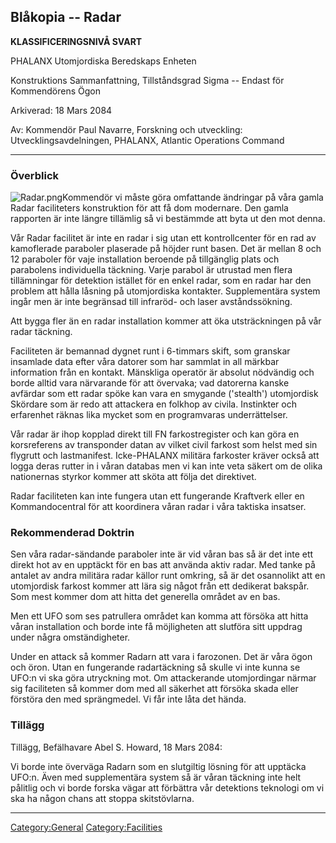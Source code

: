 ## Blåkopia -- Radar

**KLASSIFICERINGSNIVÅ SVART**

PHALANX Utomjordiska Beredskaps Enheten

Konstruktions Sammanfattning, Tillståndsgrad Sigma -- Endast för
Kommendörens Ögon

Arkiverad: 18 Mars 2084

Av: Kommendör Paul Navarre, Forskning och utveckling:
Utvecklingsavdelningen, PHALANX, Atlantic Operations Command

------------------------------------------------------------------------

### Överblick

![](Radar.png "Radar.png")Kommendör vi måste göra omfattande ändringar
på våra gamla Radar faciliteters konstruktion för att få dom modernare.
Den gamla rapporten är inte längre tillämlig så vi bestämmde att byta ut
den mot denna.

Vår Radar facilitet är inte en radar i sig utan ett kontrollcenter för
en rad av kamoflerade paraboler plaserade på höjder runt basen. Det är
mellan 8 och 12 paraboler för vaje installation beroende på tillgänglig
plats och parabolens individuella täckning. Varje parabol är utrustad
men flera tillämningar för detektion istället för en enkel radar, som en
radar har den problem att hålla låsning på utomjordiska kontakter.
Supplementära system ingår men är inte begränsad till infraröd- och
laser avståndssökning.

Att bygga fler än en radar installation kommer att öka utsträckningen på
vår radar täckning.

Faciliteten är bemannad dygnet runt i 6-timmars skift, som granskar
insamlade data efter våra datorer som har sammlat in all märkbar
information från en kontakt. Mänskliga operatör är absolut nödvändig och
borde alltid vara närvarande för att övervaka; vad datorerna kanske
avfärdar som ett radar spöke kan vara en smygande ('stealth')
utomjordisk Skördare som är redo att attackera en folkhop av civila.
Instinkter och erfarenhet räknas lika mycket som en programvaras
underrättelser.

Vår radar är ihop kopplad direkt till FN farkostregister och kan göra en
korsreferens av transponder datan av vilket civil farkost som helst med
sin flygrutt och lastmanifest. Icke-PHALANX militära farkoster kräver
också att logga deras rutter in i våran databas men vi kan inte veta
säkert om de olika nationernas styrkor kommer att sköta att följa det
direktivet.

Radar faciliteten kan inte fungera utan ett fungerande Kraftverk eller
en Kommandocentral för att koordinera våran radar i våra taktiska
insatser.

### Rekommenderad Doktrin

Sen våra radar-sändande paraboler inte är vid våran bas så är det inte
ett direkt hot av en upptäckt för en bas att använda aktiv radar. Med
tanke på antalet av andra militära radar källor runt omkring, så är det
osannolikt att en utomjordisk farkost kommer att lära sig något från ett
dedikerat bakspår. Som mest kommer dom att hitta det generella området
av en bas.

Men ett UFO som ses patrullera området kan komma att försöka att hitta
våran installation och borde inte få möjligheten att slutföra sitt
uppdrag under några omständigheter.

Under en attack så kommer Radarn att vara i farozonen. Det är våra ögon
och öron. Utan en fungerande radartäckning så skulle vi inte kunna se
UFO:n vi ska göra utryckning mot. Om attackerande utomjordingar närmar
sig faciliteten så kommer dom med all säkerhet att försöka skada eller
förstöra den med sprängmedel. Vi får inte låta det hända.

### Tillägg

Tillägg, Befälhavare Abel S. Howard, 18 Mars 2084:

Vi borde inte överväga Radarn som en slutgiltig lösning för att upptäcka
UFO:n. Även med supplementära system så är våran täckning inte helt
pålitlig och vi borde forska vägar att förbättra vår detektions
teknologi om vi ska ha någon chans att stoppa skitstövlarna.

------------------------------------------------------------------------

[Category:General](Category:General "wikilink")
[Category:Facilities](Category:Facilities "wikilink")
